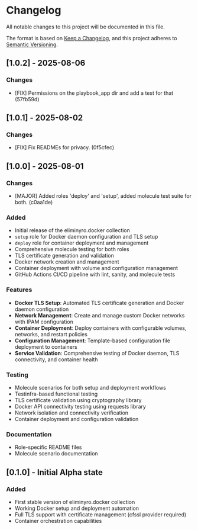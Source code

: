 # Changelog

All notable changes to this project will be documented in this file.

The format is based on [Keep a Changelog](https://keepachangelog.com/en/1.0.0/),
and this project adheres to
[Semantic Versioning](https://semver.org/spec/v2.0.0.html).

## [1.0.2] - 2025-08-06

### Changes
  - [FIX] Permissions on the playbook_app dir and add a test for that (57fb59d)

## [1.0.1] - 2025-08-02

### Changes

- [FIX] Fix READMEs for privacy. (0f5cfec)

## [1.0.0] - 2025-08-01

### Changes

- [MAJOR] Added roles 'deploy' and 'setup', added molecule test suite for both.
  (c0aa1de)

### Added

- Initial release of the eliminyro.docker collection
- `setup` role for Docker daemon configuration and TLS setup
- `deploy` role for container deployment and management
- Comprehensive molecule testing for both roles
- TLS certificate generation and validation
- Docker network creation and management
- Container deployment with volume and configuration management
- GitHub Actions CI/CD pipeline with lint, sanity, and molecule tests

### Features

- **Docker TLS Setup**: Automated TLS certificate generation and Docker daemon
  configuration
- **Network Management**: Create and manage custom Docker networks with IPAM
  configuration
- **Container Deployment**: Deploy containers with configurable volumes,
  networks, and restart policies
- **Configuration Management**: Template-based configuration file deployment to
  containers
- **Service Validation**: Comprehensive testing of Docker daemon, TLS
  connectivity, and container health

### Testing

- Molecule scenarios for both setup and deployment workflows
- Testinfra-based functional testing
- TLS certificate validation using cryptography library
- Docker API connectivity testing using requests library
- Network isolation and connectivity verification
- Container deployment and configuration validation

### Documentation

- Role-specific README files
- Molecule scenario documentation

## [0.1.0] - Initial Alpha state

### Added

- First stable version of eliminyro.docker collection
- Working Docker setup and deployment automation
- Full TLS support with certificate management (cfssl provider required)
- Container orchestration capabilities
